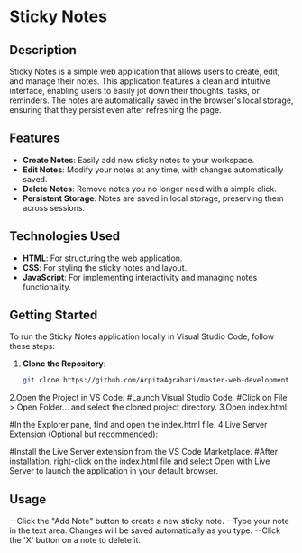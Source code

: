 # Sticky Notes

## Description
Sticky Notes is a simple web application that allows users to create, edit, and manage their notes. This application features a clean and intuitive interface, enabling users to easily jot down their thoughts, tasks, or reminders. The notes are automatically saved in the browser's local storage, ensuring that they persist even after refreshing the page.

## Features
- **Create Notes**: Easily add new sticky notes to your workspace.
- **Edit Notes**: Modify your notes at any time, with changes automatically saved.
- **Delete Notes**: Remove notes you no longer need with a simple click.
- **Persistent Storage**: Notes are saved in local storage, preserving them across sessions.

## Technologies Used
- **HTML**: For structuring the web application.
- **CSS**: For styling the sticky notes and layout.
- **JavaScript**: For implementing interactivity and managing notes functionality.

## Getting Started

To run the Sticky Notes application locally in Visual Studio Code, follow these steps:

1. **Clone the Repository**:
   ```bash
   git clone https://github.com/ArpitaAgrahari/master-web-development
   ```

2.Open the Project in VS Code:
    #Launch Visual Studio Code.
    #Click on File > Open Folder... and select the cloned project directory.
3.Open index.html:

#In the Explorer pane, find and open the index.html file.
4.Live Server Extension (Optional but recommended):

#Install the Live Server extension from the VS Code Marketplace.
#After installation, right-click on the index.html file and select Open with Live Server to launch the application in your default browser.


## Usage
--Click the "Add Note" button to create a new sticky note.
--Type your note in the text area. Changes will be saved automatically as you type.
--Click the 'X' button on a note to delete it.